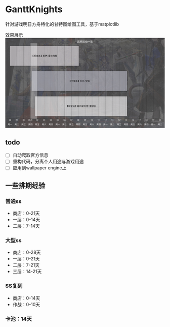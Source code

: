 # GanttKnights
针对游戏明日方舟特化的甘特图绘图工具，基于matplotlib

效果展示
![效果展示](./粥历.png)

## todo
- [ ] 自动爬取官方信息
- [ ] 重构代码，分离个人用途与游戏用途
- [ ] 应用到wallpaper engine上

## 一些排期经验
### 普通ss
- 商店：0-21天
- 一层：0-14天
- 二层：7-14天

### 大型ss
- 商店：0-28天
- 一层：0-21天
- 二层：7-21天
- 三层：14-21天

### SS复刻
- 商店：0-14天
- 作战：0-10天

### 卡池：14天
